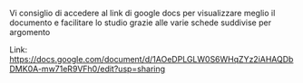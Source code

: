 Vi consiglio di accedere al link di google docs per visualizzare meglio il documento e facilitare lo studio grazie alle varie schede suddivise per argomento

Link: https://docs.google.com/document/d/1AOeDPLGLW0S6WHqZYz2iAHAQDbDMK0A-mw71eR9VFh0/edit?usp=sharing
